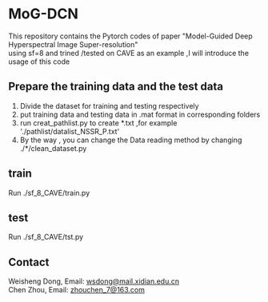 # MoG-DCN
This repository contains the Pytorch codes of paper "Model-Guided Deep Hyperspectral Image Super-resolution"  
using sf=8 and trined /tested on CAVE as an example ,I will introduce the usage of this code
## Prepare the training data and the test data   
   1) Divide the dataset for training and testing respectively
   2) put training data and testing data in .mat format in corresponding folders
   3) run creat_pathlist.py to create *.txt ,for example './pathlist/datalist_NSSR_P.txt'
   4) By the way , you can change the Data reading method by changing ./*/clean_dataset.py
## train 
   Run ./sf_8_CAVE/train.py
## test    
   Run ./sf_8_CAVE/tst.py
## Contact  
Weisheng Dong, Email: wsdong@mail.xidian.edu.cn  
Chen Zhou, Email: zhouchen_7@163.com  

